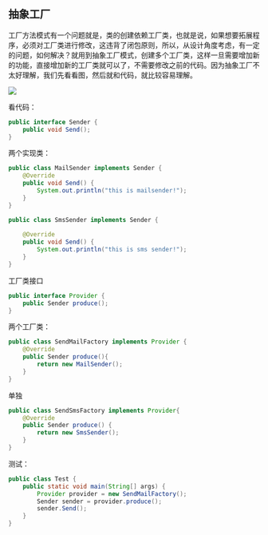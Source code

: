 ## 抽象工厂

工厂方法模式有一个问题就是，类的创建依赖工厂类，也就是说，如果想要拓展程序，必须对工厂类进行修改，这违背了闭包原则，所以，从设计角度考虑，有一定的问题，如何解决？就用到抽象工厂模式，创建多个工厂类，这样一旦需要增加新的功能，直接增加新的工厂类就可以了，不需要修改之前的代码。因为抽象工厂不太好理解，我们先看看图，然后就和代码，就比较容易理解。

![](https://justdojava.gitbooks.io/it-interview/img/pattern/abstract_factory.PNG)

看代码：

```java
public interface Sender {  
    public void Send();  
}  
```

两个实现类：

```java
public class MailSender implements Sender {  
    @Override  
    public void Send() {  
        System.out.println("this is mailsender!");  
    }  
}  
```

```java
public class SmsSender implements Sender {  
  
    @Override  
    public void Send() {  
        System.out.println("this is sms sender!");  
    }  
}  
```

工厂类接口

```java
public interface Provider {  
    public Sender produce();  
}  
```

两个工厂类：

``` java
public class SendMailFactory implements Provider {  
    @Override  
    public Sender produce(){  
        return new MailSender();  
    }  
}  
```
单独

``` java
public class SendSmsFactory implements Provider{  
    @Override  
    public Sender produce() {  
        return new SmsSender();  
    }  
}  
```

测试：

```java
public class Test {  
    public static void main(String[] args) {  
        Provider provider = new SendMailFactory();  
        Sender sender = provider.produce();  
        sender.Send();  
    }  
}  
```




